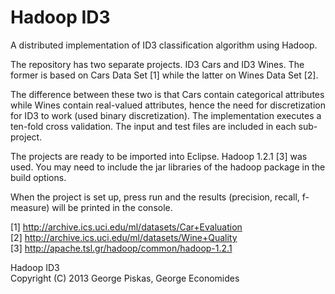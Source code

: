 Hadoop ID3
==========

A distributed implementation of ID3 classification algorithm using Hadoop.

The repository has two separate projects. ID3 Cars and ID3 Wines. The former is based on Cars Data Set [1] while the latter on Wines Data Set [2].

The difference between these two is that Cars contain categorical attributes while Wines contain real-valued attributes, hence the need for discretization for ID3 to work (used binary discretization). The implementation executes a ten-fold cross validation. The input and test files are included in each sub-project.

The projects are ready to be imported into Eclipse. Hadoop 1.2.1 [3] was used. You may need to include the jar libraries of the hadoop package in the build options.

When the project is set up, press run and the results (precision, recall, f-measure) will be printed in the console.

[1] http://archive.ics.uci.edu/ml/datasets/Car+Evaluation <br>
[2] http://archive.ics.uci.edu/ml/datasets/Wine+Quality <br>
[3] http://apache.tsl.gr/hadoop/common/hadoop-1.2.1

Hadoop ID3 <br> Copyright (C) 2013 George Piskas, George Economides
